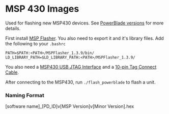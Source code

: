 MSP 430 Images
==============

Used for flashing new MSP430 devices. See [PowerBlade
versions](../../docs/powerblade_specs/msp_versions.md) for more details.

First install [MSP Flasher](http://www.ti.com/tool/msp430-flasher).
You also need to export it and it's library files. Add the following to your `.bashrc`

    PATH=$PATH:<PATH>/MSPFlasher_1.3.9/bin/
    LD_LIBRARY_PATH=$LD_LIBRARY_PATH:<PATH>/MSPFlasher_1.3.9/

You also need a [MSP430 USB JTAG
Interface](http://www.ti.com/tool/msp-fet430uif) and a
[10-pin Tag Connect Cable](http://www.tag-connect.com/TC2050-IDC-430).

After connecting to the MSP430, run `./flash_powerblade` to flash a unit.

### Naming Format

[software name]\_[PD_ID]v[MSP Version]v[Minor Version].hex


